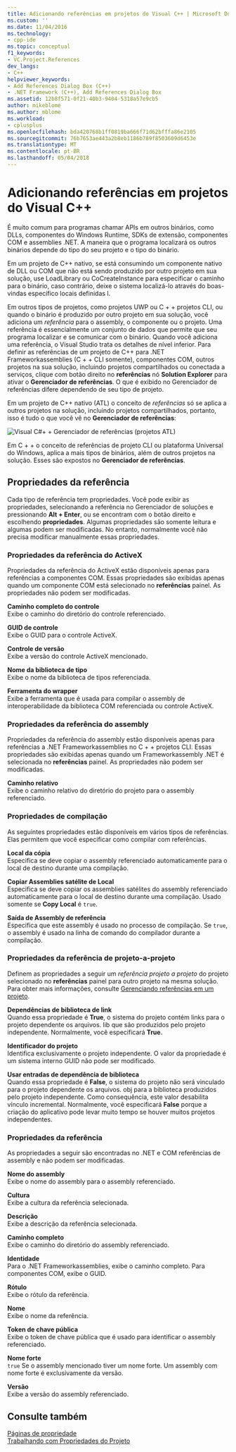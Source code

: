 ```yaml
---
title: Adicionando referências em projetos do Visual C++ | Microsoft Docs
ms.custom: ''
ms.date: 11/04/2016
ms.technology:
- cpp-ide
ms.topic: conceptual
f1_keywords:
- VC.Project.References
dev_langs:
- C++
helpviewer_keywords:
- Add References Dialog Box (C++)
- .NET Framework (C++), Add References Dialog Box
ms.assetid: 12b8f571-0f21-40b3-9404-5318a57e9cb5
author: mikeblome
ms.author: mblome
ms.workload:
- cplusplus
ms.openlocfilehash: bda420768b1ff0819ba666f71d62bfffa86e2105
ms.sourcegitcommit: 76b7653ae443a2b8eb1186b789f8503609d6453e
ms.translationtype: MT
ms.contentlocale: pt-BR
ms.lasthandoff: 05/04/2018
---
```

# <a name="adding-references-in-visual-c-projects"></a>Adicionando referências em projetos do Visual C++
É muito comum para programas chamar APIs em outros binários, como DLLs, componentes do Windows Runtime, SDKs de extensão, componentes COM e assemblies .NET. A maneira que o programa localizará os outros binários depende do tipo do seu projeto e o tipo do binário.  
  
 Em um projeto de C++ nativo, se está consumindo um componente nativo de DLL ou COM que não está sendo produzido por outro projeto em sua solução, use LoadLibrary ou CoCreateInstance para especificar o caminho para o binário, caso contrário, deixe o sistema localizá-lo através do boas-vindas específico locais definidas l.  
  
 Em outros tipos de projetos, como projetos UWP ou C + + projetos CLI, ou quando o binário é produzido por outro projeto em sua solução, você adiciona um *referência* para o assembly, o componente ou o projeto.   Uma referência é essencialmente um conjunto de dados que permite que seu programa localizar e se comunicar com o binário.       Quando você adiciona uma referência, o Visual Studio trata os detalhes de nível inferior. Para definir as referências de um projeto de C++ para .NET Frameworkassemblies (C + + CLI somente), componentes COM, outros projetos na sua solução, incluindo projetos compartilhados ou conectada a serviços, clique com botão direito no **referências** nó **Solution Explorer** para ativar o **Gerenciador de referências**. O que é exibido no Gerenciador de referências difere dependendo de seu tipo de projeto.  
  
 Em um projeto de C++ nativo (ATL) o conceito de *referências* só se aplica a outros projetos na solução, incluindo projetos compartilhados, portanto, isso é tudo o que você vê no **Gerenciador de referências**:  
  
 ![Visual C#&#43; &#43; Gerenciador de referências &#40;projetos ATL&#41;](../ide/media/visual-c---reference-manager--atl-projects-.png "Gerenciador de referências do Visual C++ (projetos ATL)")  
  
 Em C + + o conceito de referências de projeto CLI ou plataforma Universal do Windows, aplica a mais tipos de binários, além de outros projetos na solução.  Esses são expostos no **Gerenciador de referências**.
  
## <a name="reference-properties"></a>Propriedades da referência  
 Cada tipo de referência tem propriedades. Você pode exibir as propriedades, selecionando a referência no Gerenciador de soluções e pressionando **Alt + Enter**, ou se encontram com o botão direito e escolhendo **propriedades**. Algumas propriedades são somente leitura e algumas podem ser modificadas. No entanto, normalmente você não precisa modificar manualmente essas propriedades.  
  
### <a name="activex-reference-properties"></a>Propriedades da referência do ActiveX  
 Propriedades da referência do ActiveX estão disponíveis apenas para referências a componentes COM. Essas propriedades são exibidas apenas quando um componente COM está selecionado no **referências** painel. As propriedades não podem ser modificadas.  
  
 **Caminho completo do controle**  
 Exibe o caminho do diretório do controle referenciado.  
  
 **GUID de controle**  
 Exibe o GUID para o controle ActiveX.  
  
 **Controle de versão**  
 Exibe a versão do controle ActiveX mencionado.  
  
 **Nome da biblioteca de tipo**  
 Exibe o nome da biblioteca de tipos referenciada.  
  
 **Ferramenta do wrapper**  
 Exibe a ferramenta que é usada para compilar o assembly de interoperabilidade da biblioteca COM referenciada ou controle ActiveX.  
  
### <a name="assembly-reference-properties"></a>Propriedades da referência do assembly  
 Propriedades da referência do assembly estão disponíveis apenas para referências a .NET Frameworkassemblies no C + + projetos CLI. Essas propriedades são exibidas apenas quando um Frameworkassembly .NET é selecionada no **referências** painel. As propriedades não podem ser modificadas.  
  
 **Caminho relativo**  
 Exibe o caminho relativo do diretório do projeto para o assembly referenciado.  
  
### <a name="build-properties"></a>Propriedades de compilação  
 As seguintes propriedades estão disponíveis em vários tipos de referências. Elas permitem que você especificar como compilar com referências.  
  
 **Local da cópia**  
 Especifica se deve copiar o assembly referenciado automaticamente para o local de destino durante uma compilação.  
  
 **Copiar Assemblies satélite de Local**  
 Especifica se deve copiar os assemblies satélites do assembly referenciado automaticamente para o local de destino durante uma compilação. Usado somente se **Copy Local** é `true`.  
  
 **Saída de Assembly de referência**  
 Especifica que este assembly é usado no processo de compilação. Se `true`, o assembly é usado na linha de comando do compilador durante a compilação.  
  
### <a name="project-to-project-reference-properties"></a>Propriedades da referência de projeto-a-projeto  
 Definem as propriedades a seguir um *referência projeto a projeto* do projeto selecionado no **referências** painel para outro projeto na mesma solução. Para obter mais informações, consulte [Gerenciando referências em um projeto](/visualstudio/ide/managing-references-in-a-project).  
  
 **Dependências de biblioteca de link**  
 Quando essa propriedade é **True**, o sistema do projeto contém links para o projeto dependente os arquivos. lib que são produzidos pelo projeto independente. Normalmente, você especificará **True**.  
  
 **Identificador do projeto**  
 Identifica exclusivamente o projeto independente. O valor da propriedade é um sistema interno GUID não pode ser modificado.  
  
 **Usar entradas de dependência de biblioteca**  
 Quando essa propriedade é **False**, o sistema do projeto não será vinculado para o projeto dependente os arquivos. obj para a biblioteca produzidos pelo projeto independente. Como consequência, este valor desabilita vínculo incremental. Normalmente, você especificará **False** porque a criação do aplicativo pode levar muito tempo se houver muitos projetos independentes.  
  
### <a name="reference-properties"></a>Propriedades da referência  
 As propriedades a seguir são encontradas no .NET e COM referências de assembly e não podem ser modificadas.  
  
 **Nome do assembly**  
 Exibe o nome do assembly para o assembly referenciado.  
  
 **Cultura**  
 Exibe a cultura da referência selecionada.  
  
 **Descrição**  
 Exibe a descrição da referência selecionada.  
  
 **Caminho completo**  
 Exibe o caminho do diretório do assembly referenciado.  
  
 **Identidade**  
 Para o .NET Frameworkassemblies, exibe o caminho completo. Para componentes COM, exibe o GUID.  
  
 **Rótulo**  
 Exibe o rótulo da referência.  
  
 **Nome**  
 Exibe o nome da referência.  
  
 **Token de chave pública**  
 Exibe o token de chave pública que é usado para identificar o assembly referenciado.  
  
 **Nome forte**  
 `true` Se o assembly mencionado tiver um nome forte. Um assembly com nome forte é exclusivamente da versão.  
  
 **Versão**  
 Exibe a versão do assembly referenciado.  
  
## <a name="see-also"></a>Consulte também  
 [Páginas de propriedade](../ide/property-pages-visual-cpp.md)   
 [Trabalhando com Propriedades do Projeto](../ide/working-with-project-properties.md)